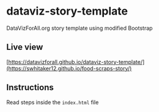 # dataviz-story-template
DataVizForAll.org story template using modified Bootstrap

## Live view
[https://datavizforall.github.io/dataviz-story-template/](https://swhitaker12.github.io/food-scraps-story/)

## Instructions
Read steps inside the `index.html` file
